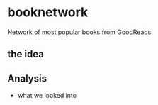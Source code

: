 # booknetwork
Network of most popular books from GoodReads

## the idea

## Analysis

- what we looked into


<div id="d3-container"></div>
<style>
.node {stroke: #fff; stroke-width: 1.5px;}
.link {stroke: #999; stroke-opacity: .6;}
</style>
